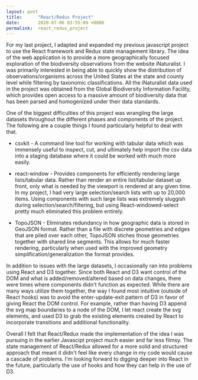 ```yaml
---
layout: post
title:      "React/Redux Project"
date:       2020-07-06 03:55:09 +0000
permalink:  react_redux_project
---
```


For my last project, I adapted and expanded my previous javascript project to use the React framework and Redux state management library. The idea of the web application is to provide a more geographically focused exploration of the biodiversity observations from the website iNaturalist. I was primarily interested in being able to quickly show the distribution of observations/organisms across the United States at the state and county level while filtering by taxonomic classifications. All the iNaturalist data used in the project was obtained from the Global Biodiversity Information Facility, which provides open access to a massive amount of biodiversity data that has been parsed and homogenized under their data standards.

One of the biggest difficulties of this project was wrangling the large datasets throughout the different phases and components of the project. The following are a couple things I found particularly helpful to deal with that.

* csvkit - A command line tool for working with tabular data which was immensely useful to inspect, cut, and ultimately help import the csv data into a staging database where it could be worked with much more easily.

* react-window - Provides components for efficiently rendering large lists/tabular data. Rather than render an entire list/tabular dataset up front, only what is needed by the viewport is rendered at any given time. In my project, I had very large selection/search lists with up to 20,000 items. Using components with such large lists was extremely sluggish during selection/search/filtering, but using React-windowed-select pretty much eliminated this problem entirely.
    
* TopoJSON - Eliminates redundancy in how geographic data is stored in GeoJSON format. Rather than a file with discrete geometries and edges that are piled over each other, TopoJSON stiches those geometries together with shared line segments. This allows for much faster rendering, particularly when used with the improved geometry simplification/generalization the format provides.
    
In addition to issues with the large datasets, I occasionally ran into problems using React and D3 together. Since both React and D3 want control of the DOM and what is added/removed/altered based on data changes, there were times where components didn't function as expected. While there are many ways utilize them together, the way I found most intuitive (outside of React hooks) was to avoid the enter-update-exit pattern of D3 in favor of giving React the DOM control. For example, rather than having D3 append the svg map boundaries to a node of the DOM, I let react create the svg elements, and used D3 to grab the existing elements created by React to incorporate transitions and additional functionality.

Overall I felt that React/Redux made the implementation of the idea I was pursuing in the earlier Javascipt project much easier and far less flimsy. The state management of React/Redux allowed for a more solid and structured approach that meant it didn't feel like every change in my code would cause a cascade of problems. I'm looking forward to digging deeper into React in the future, particularly the use of hooks and how they can help in the use of D3.
